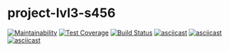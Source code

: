 # project-lvl3-s456
[![Maintainability](https://api.codeclimate.com/v1/badges/d4c2fc245886a968abf1/maintainability)](https://codeclimate.com/github/egupsv/project-lvl3-s456/maintainability)
[![Test Coverage](https://api.codeclimate.com/v1/badges/d4c2fc245886a968abf1/test_coverage)](https://codeclimate.com/github/egupsv/project-lvl3-s456/test_coverage)
[![Build Status](https://travis-ci.org/egupsv/project-lvl3-s456.svg?branch=master)](https://travis-ci.org/egupsv/project-lvl3-s456)
[![asciicast](https://asciinema.org/a/5zNWGVHLnSF0QI9UeDdXTqaaf.svg)](https://asciinema.org/a/5zNWGVHLnSF0QI9UeDdXTqaaf)
[![asciicast](https://asciinema.org/a/NeNS1EXXUu1BRhZ59vNyc5rjp.svg)](https://asciinema.org/a/NeNS1EXXUu1BRhZ59vNyc5rjp)
[![asciicast](https://asciinema.org/a/392yqHuMlQjR3j0lcd68ibzWD.svg)](https://asciinema.org/a/392yqHuMlQjR3j0lcd68ibzWD)